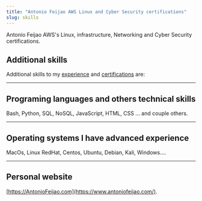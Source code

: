 ```yaml
---
title: "Antonio Feijao AWS Linux and Cyber Security certifications"
slug: skills
---
```


Antonio Feijao AWS's Linux, infrastructure, Networking and Cyber Security certifications.

## Additional skills

Additional skills to my [experience](/experience/) and [certifications](/certifications/) are:

---

## Programing languages and others technical skills

Bash, Python, SQL, NoSQL, JavaScript, HTML, CSS ... and couple others.

----

## Operating systems I have advanced experience

MacOs, Linux RedHat, Centos, Ubuntu, Debian, Kali, Windows....

----

## Personal website

[https://AntonioFeijao.com](https://www.antoniofeijao.com/).
